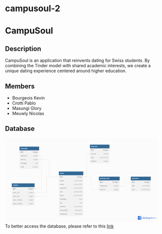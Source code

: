 # campusoul-2
# CampuSoul
## Description
CampuSoul is an application that reinvents dating for Swiss students. By combining the Tinder model with shared academic interests, we create a unique dating experience centered around higher education.
## Members
- Bourgeois Kevin
- Crotti Pablo
- Masungi Glory
- Meuwly Nicolas
## Database
![Our database](/imgs_readme/DBCampuSoul.png)
To better access the database, please refer to this [link](https://dbdiagram.io/d/653249f4ffbf5169f018783c)